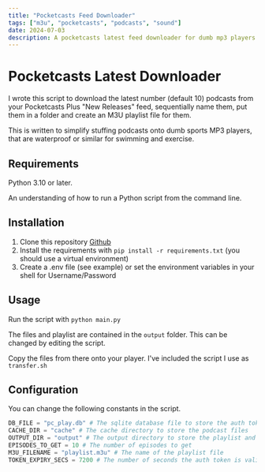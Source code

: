 ```yaml
---
title: "Pocketcasts Feed Downloader"
tags: ["m3u", "pocketcasts", "podcasts", "sound"]
date: 2024-07-03
description: A pocketcasts latest feed downloader for dumb mp3 players.
---
```


# Pocketcasts Latest Downloader

I wrote this script to download the latest number (default 10) podcasts from your Pocketcasts Plus "New Releases" feed, sequentially name them, put them in a folder and create an M3U playlist file for them.

This is written to simplify stuffing podcasts onto dumb sports MP3 players, that are waterproof or similar for swimming and exercise.

## Requirements

Python 3.10 or later. 

An understanding of how to run a Python script from the command line.

## Installation

1. Clone this repository [Github](https://github.com/zeph1rus/pocketcasts_latest_downloader)
2. Install the requirements with `pip install -r requirements.txt` (you should use a virtual environment)
3. Create a .env file (see example) or set the environment variables in your shell for Username/Password


## Usage

Run the script with `python main.py`

The files and playlist are contained in the `output` folder. This can be changed by editing the script.

Copy the files from there onto your player.  I've included the script I use as `transfer.sh`

## Configuration

You can change the following constants in the script.
    
```python
DB_FILE = "pc_play.db" # The sqlite database file to store the auth token
CACHE_DIR = "cache" # The cache directory to store the podcast files
OUTPUT_DIR = "output" # The output directory to store the playlist and files
EPISODES_TO_GET = 10 # The number of episodes to get
M3U_FILENAME = "playlist.m3u" # The name of the playlist file
TOKEN_EXPIRY_SECS = 7200 # The number of seconds the auth token is valid for (2 hours). It will be automatically refreshed
```